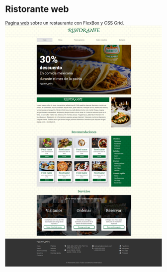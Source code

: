 # Ristorante web

[Pagina web](https://jsamuelap.github.io/ristorante-web/) sobre un restaurante con FlexBox y CSS Grid.
![Captura de pantalla de la página de inicio](https://raw.githubusercontent.com/JSamuelAP/ristorante-web/master/img/full-page-ss.png)
